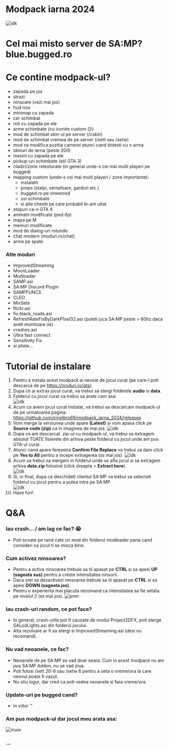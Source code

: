 # Modpack iarna 2024
![idk](https://i.imgur.com/JClEvGP.png)
# Cel mai misto server de SA:MP? **blue.bugged.ro**
# Ce contine modpack-ul?
- zapada pe jos
- strazi
- ninsoare (vezi mai jos)
- hud nou
- minimap cu zapada
- cer schimbat
- roti cu zapada pe ele
- arme schimbate (cu iconite custom 😉)
- mod de schimbat skin-ul pe server (/cskin)
- mod de schimbat vremea de pe server (/sett sau /setw)
- mod ce modifica pozitia camerei atunci cand tintesti cu o arma
- skinuri de iarna (peste 200)
- masini cu zapada pe ele
- pickup-uri schimbate (stil GTA 3)
- cladiri/zone retexturate (in general unde-s cei mai multi playeri pe bugged)
- mapping custom (unde-s cei mai multi playeri / zone importante):
  - instalatii
  - props (stalpi, semafoare, garduri etc.)
  - bugged.ro pe vinewood
  - usi schimbate
  - si alte chestii pe care probabil le-am uitat
- stopuri ca-n GTA 4
- animatii modificate (ped.ifp)
- mapa pe M
- meniuri modificate
- mod de dialog-uri rotunde
- chat modern (moduri.ro/chat)
- arme pe spate

### Alte moduri
- ImprovedStreaming
- MoonLoader
- Modloader
- SAMP.asi
- SA:MP Discord Plugin
- SAMPFUNCS
- CLEO
- MixSets
- flickr.asi
- fix.black_roads.asi
- RefreshRateFixByDarkP1xel32.asi (puteti juca SA:MP peste > 60hz daca aveti monitoare ok)
- crashes.asi
- Ultra fast connect
- Sensitivity Fix
- si altele...

# Tutorial de instalare
1. Pentru a instala acest modpack ai nevoie de jocul curat (pe care-l poti descarca de pe https://moduri.ro/gta).
2. Dupa ce ai extras jocul curat, va trebui sa stergi folderele **audio** si **data**.
3. Folderul cu jocul curat va trebui sa arate cam asa:<br>
![idk](https://i.imgur.com/VE36xjI.png")
4. Acum ca avem jocul curat instalat, va trebui sa descarcam modpack-ul de pe urmatoarea pagina: https://github.com/irinelbro69/modpack_iarna_2024/releases
5. Vom merge la versiunea unde apare **(Latest)** si vom apasa click pe **Source code (zip)** ca in imaginea de mai jos.
![idk](https://i.imgur.com/Y35XyXz.png)
6. Dupa ce am descarcat .zip-ul cu modpack-ul, va trebui sa extragem absolut TOATE fisierele din arhiva peste folderul cu jocul unde am pus GTA-ul curat.
7. Atunci cand apare fereastra **Confirm File Replace** va trebui sa dam click pe **Yes to All** pentru a incepe extragerea (ss mai jos).
![idk](https://i.imgur.com/bkHRo8x.png)
8. Acum va trebui sa mergem in folderul unde se afla jocul si sa extragem arhiva **data.zip** folosind (click dreapta > **Extract here**).<br>
![idk](https://i.imgur.com/xqeVO0N.png)
9. Si, in final, dupa ce deschideti clientul SA:MP va trebui sa selectati folderul cu jocul pentru a putea intra pe SA:MP.<br>
![idk](https://i.imgur.com/SWfw3r9.png)
10. Have fun!

# Q&A
### Iau crash... / am lag ce fac? 😭
- Poti scoate pe rand cate un mod din folderul modloader pana cand consideri ca jocul ti se misca bine.

### Cum activez ninsoarea?
- Pentru a activa ninsoarea trebuie sa tii apasat pe **CTRL** si sa apesi **UP (sageata sus)** pentru a creste intensitatea ninsorii.
- Daca vrei sa dezactivezi ninsoarea trebuie sa tii apasat pe **CTRL** si sa apesi **DOWN (sageata jos)**.
- Pentru o experienta mai placuta recomand ca intensitatea sa fie setata pe nivelul 2 (ss mai jos).
![pnm](https://i.imgur.com/xmvvIEC.png)

### Iau crash-uri random, ce pot face?
- In general, crash-urile pot fi cauzate de modul Project2DFX, poti sterge SALodLights.asi din folderul jocului.
- Alta rezolvare ar fi sa stergi si ImprovedStreaming.asi (desi nu recomand).

### Nu vad neoanele, ce fac?
- Neoanele de pe SA:MP se vad doar seara. Cum in acest modpack nu am pus SA:MP Addon, nu se vad ziua.
- Poti folosi /sett 20-6 sau /setw 6 pentru a seta o vreme/ora la care neonul poate fi vazut.
- Nu stiu sigur, dar cred ca poti vedea neoanele si fara vreme/ora.

### Update-uri pe bugged cand?
- in viitor ™

### Am pus modpack-ul dar jocul meu arata asa:
![muie](https://api.duniagames.co.id/api/content//upload/file/18919196381637192531.png)<br>
### ...